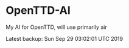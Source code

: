 # OpenTTD-AI
My AI for OpenTTD, will use primarily air

Latest backup: Sun Sep 29 03:02:01 UTC 2019
